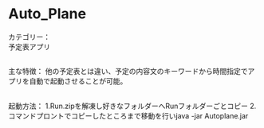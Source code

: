 # Auto_Plane
カテゴリー：  
予定表アプリ
##
主な特徴：
他の予定表とは違い、予定の内容文のキーワードから時間指定でアプリを自動で起動させることが可能。
##
起動方法：
1.Run.zipを解凍し好きなフォルダーへRunフォルダーごとコピー
2.コマンドプロントでコピーしたところまで移動を行いjava -jar Autoplane.jar

